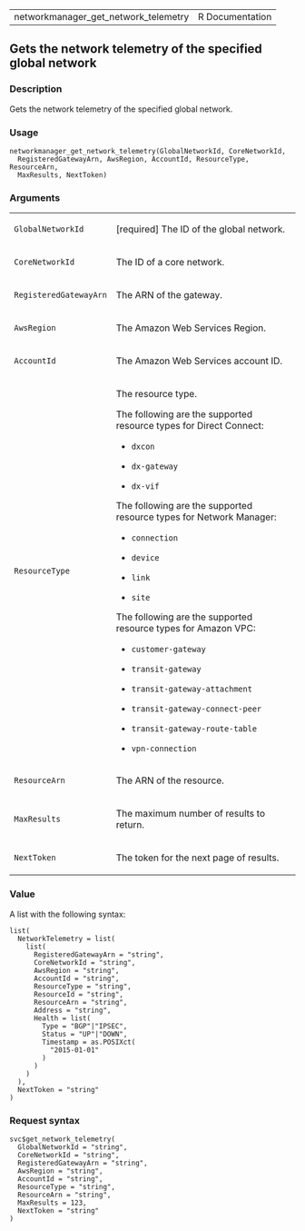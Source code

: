 <table style="width: 100%;">
<tbody>
<tr class="odd">
<td>networkmanager_get_network_telemetry</td>
<td style="text-align: right;">R Documentation</td>
</tr>
</tbody>
</table>

## Gets the network telemetry of the specified global network

### Description

Gets the network telemetry of the specified global network.

### Usage

    networkmanager_get_network_telemetry(GlobalNetworkId, CoreNetworkId,
      RegisteredGatewayArn, AwsRegion, AccountId, ResourceType, ResourceArn,
      MaxResults, NextToken)

### Arguments

<table>
<colgroup>
<col style="width: 35%" />
<col style="width: 65%" />
</colgroup>
<tbody>
<tr class="odd">
<td><code
id="networkmanager_get_network_telemetry_:_GlobalNetworkId">GlobalNetworkId</code></td>
<td><p>[required] The ID of the global network.</p></td>
</tr>
<tr class="even">
<td><code
id="networkmanager_get_network_telemetry_:_CoreNetworkId">CoreNetworkId</code></td>
<td><p>The ID of a core network.</p></td>
</tr>
<tr class="odd">
<td><code
id="networkmanager_get_network_telemetry_:_RegisteredGatewayArn">RegisteredGatewayArn</code></td>
<td><p>The ARN of the gateway.</p></td>
</tr>
<tr class="even">
<td><code
id="networkmanager_get_network_telemetry_:_AwsRegion">AwsRegion</code></td>
<td><p>The Amazon Web Services Region.</p></td>
</tr>
<tr class="odd">
<td><code
id="networkmanager_get_network_telemetry_:_AccountId">AccountId</code></td>
<td><p>The Amazon Web Services account ID.</p></td>
</tr>
<tr class="even">
<td><code
id="networkmanager_get_network_telemetry_:_ResourceType">ResourceType</code></td>
<td><p>The resource type.</p>
<p>The following are the supported resource types for Direct
Connect:</p>
<ul>
<li><p><code>dxcon</code></p></li>
<li><p><code>dx-gateway</code></p></li>
<li><p><code>dx-vif</code></p></li>
</ul>
<p>The following are the supported resource types for Network
Manager:</p>
<ul>
<li><p><code>connection</code></p></li>
<li><p><code>device</code></p></li>
<li><p><code>link</code></p></li>
<li><p><code>site</code></p></li>
</ul>
<p>The following are the supported resource types for Amazon VPC:</p>
<ul>
<li><p><code>customer-gateway</code></p></li>
<li><p><code>transit-gateway</code></p></li>
<li><p><code>transit-gateway-attachment</code></p></li>
<li><p><code>transit-gateway-connect-peer</code></p></li>
<li><p><code>transit-gateway-route-table</code></p></li>
<li><p><code>vpn-connection</code></p></li>
</ul></td>
</tr>
<tr class="odd">
<td><code
id="networkmanager_get_network_telemetry_:_ResourceArn">ResourceArn</code></td>
<td><p>The ARN of the resource.</p></td>
</tr>
<tr class="even">
<td><code
id="networkmanager_get_network_telemetry_:_MaxResults">MaxResults</code></td>
<td><p>The maximum number of results to return.</p></td>
</tr>
<tr class="odd">
<td><code
id="networkmanager_get_network_telemetry_:_NextToken">NextToken</code></td>
<td><p>The token for the next page of results.</p></td>
</tr>
</tbody>
</table>

### Value

A list with the following syntax:

    list(
      NetworkTelemetry = list(
        list(
          RegisteredGatewayArn = "string",
          CoreNetworkId = "string",
          AwsRegion = "string",
          AccountId = "string",
          ResourceType = "string",
          ResourceId = "string",
          ResourceArn = "string",
          Address = "string",
          Health = list(
            Type = "BGP"|"IPSEC",
            Status = "UP"|"DOWN",
            Timestamp = as.POSIXct(
              "2015-01-01"
            )
          )
        )
      ),
      NextToken = "string"
    )

### Request syntax

    svc$get_network_telemetry(
      GlobalNetworkId = "string",
      CoreNetworkId = "string",
      RegisteredGatewayArn = "string",
      AwsRegion = "string",
      AccountId = "string",
      ResourceType = "string",
      ResourceArn = "string",
      MaxResults = 123,
      NextToken = "string"
    )
